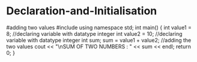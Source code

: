 # Declaration-and-Initialisation
#adding two values
#include<iostream>
using namespace std;
int main()
{
	int value1 = 8;   //declaring variable with datatype integer
	int value2 = 10;  //declaring variable with datatype integer
	int sum;
	sum = value1 + value2;  //adding the two values
	cout << "\nSUM OF TWO NUMBERS : " << sum << endl;
	return 0;
}
